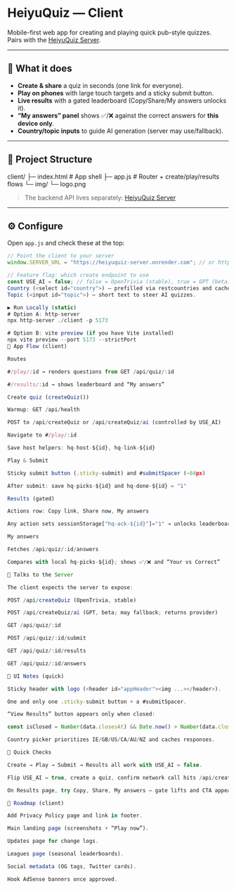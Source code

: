 # HeiyuQuiz — Client

Mobile-first web app for creating and playing quick pub-style quizzes.  
Pairs with the [HeiyuQuiz Server](https://github.com/heiyuquiz/heiyuquiz-server).

---

## 🌟 What it does

- **Create & share** a quiz in seconds (one link for everyone).
- **Play on phones** with large touch targets and a sticky submit button.
- **Live results** with a gated leaderboard (Copy/Share/My answers unlocks it).
- **“My answers” panel** shows ✅/❌ against the correct answers for **this device only**.
- **Country/topic inputs** to guide AI generation (server may use/fallback).

---
## 📂 Project Structure

client/
├─ index.html # App shell
├─ app.js # Router + create/play/results flows
└─ img/
└─ logo.png


> The backend API lives separately: [HeiyuQuiz Server](https://github.com/heiyuquiz/heiyuquiz-server)

---

## ⚙️ Configure

Open `app.js` and check these at the top:

```js
// Point the client to your server
window.SERVER_URL = "https://heiyuquiz-server.onrender.com"; // or http://localhost:4001

// Feature flag: which create endpoint to use
const USE_AI = false; // false = OpenTrivia (stable), true = GPT (beta)
Country (<select id="country">) — prefilled via restcountries and cached.
Topic (<input id="topic">) — short text to steer AI quizzes.

▶️ Run Locally (static)
# Option A: http-server
npx http-server ./client -p 5173

# Option B: vite preview (if you have Vite installed)
npx vite preview --port 5173 --strictPort
🧭 App Flow (client)

Routes

#/play/:id → renders questions from GET /api/quiz/:id

#/results/:id → shows leaderboard and “My answers”

Create quiz (createQuiz())

Warmup: GET /api/health

POST to /api/createQuiz or /api/createQuiz/ai (controlled by USE_AI)

Navigate to #/play/:id

Save host helpers: hq-host-${id}, hq-link-${id}

Play & Submit

Sticky submit button (.sticky-submit) and #submitSpacer (~84px)

After submit: save hq-picks-${id} and hq-done-${id} = "1"

Results (gated)

Actions row: Copy link, Share now, My answers

Any action sets sessionStorage["hq-ack-${id}"]="1" → unlocks leaderboard + “Start a new quiz” CTA

My answers

Fetches /api/quiz/:id/answers

Compares with local hq-picks-${id}; shows ✅/❌ and “Your vs Correct”

🔌 Talks to the Server

The client expects the server to expose:

POST /api/createQuiz (OpenTrivia, stable)

POST /api/createQuiz/ai (GPT, beta; may fallback; returns provider)

GET /api/quiz/:id

POST /api/quiz/:id/submit

GET /api/quiz/:id/results

GET /api/quiz/:id/answers

🎨 UI Notes (quick)

Sticky header with logo (<header id="appHeader"><img ...></header>).

One and only one .sticky-submit button + a #submitSpacer.

“View Results” button appears only when closed:

const isClosed = Number(data.closesAt) && Date.now() > Number(data.closesAt);

Country picker prioritizes IE/GB/US/CA/AU/NZ and caches responses.

🧪 Quick Checks

Create → Play → Submit → Results all work with USE_AI = false.

Flip USE_AI = true, create a quiz, confirm network call hits /api/createQuiz/ai.

On Results page, try Copy, Share, My answers — gate lifts and CTA appears.

🧭 Roadmap (client)

Add Privacy Policy page and link in footer.

Main landing page (screenshots + “Play now”).

Updates page for change logs.

Leagues page (seasonal leaderboards).

Social metadata (OG tags, Twitter cards).

Hook AdSense banners once approved.


